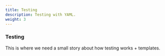 ```yaml
---
title: Testing
description: Testing with YAML.
weight: 3
---
```


### Testing

This is where we need a small story about how testing works + templates.
